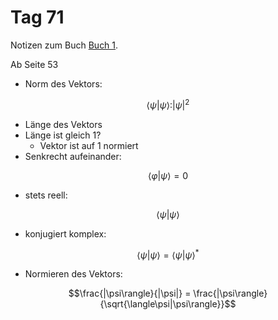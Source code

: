 # Tag 71

Notizen zum Buch [Buch 1](../Buch1.md).

Ab Seite 53
* Norm des Vektors:
```math
\langle\psi|\psi\rangle: |\psi|^{2}
```
* Länge des Vektors
* Länge ist gleich 1?
  - Vektor ist auf 1 normiert
* Senkrecht aufeinander:
```math
\langle\varphi|\psi\rangle = 0
```
* stets reell:
```math
\langle\psi|\psi\rangle
```
* konjugiert komplex:
```math
\langle\psi|\psi\rangle = \langle\psi|\psi\rangle^{*}
```
* Normieren des Vektors:
```math
\frac{|\psi\rangle}{|\psi|} = \frac{|\psi\rangle}{\sqrt{\langle\psi|\psi\rangle}}
```

